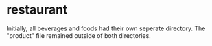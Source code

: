 # restaurant
Initially, all beverages and foods had their own seperate directory. The "product" file remained outside of both directories.
